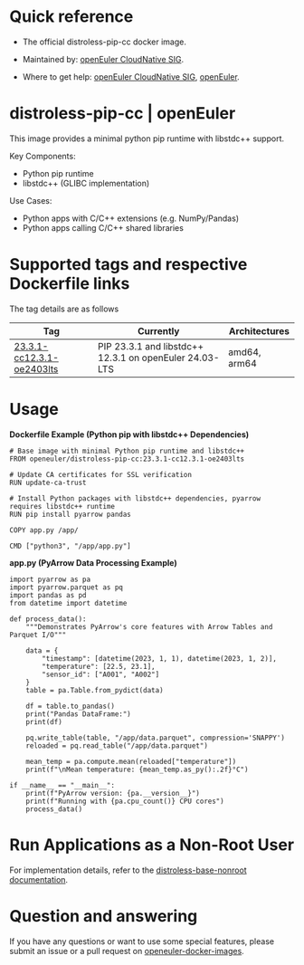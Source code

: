 # Quick reference

- The official distroless-pip-cc docker image.

- Maintained by: [openEuler CloudNative SIG](https://gitee.com/openeuler/cloudnative).

- Where to get help: [openEuler CloudNative SIG](https://gitee.com/openeuler/cloudnative), [openEuler](https://gitee.com/openeuler/community).

# distroless-pip-cc | openEuler
This image provides a minimal python pip runtime with libstdc++ support.

Key Components:
 - Python pip runtime
 - libstdc++ (GLIBC implementation)

Use Cases:
 - Python apps with C/C++ extensions (e.g. NumPy/Pandas)
 - Python apps calling C/C++ shared libraries

# Supported tags and respective Dockerfile links
The tag details are as follows

|    Tag   |  Currently  |   Architectures  |
|----------|-------------|------------------|
|[23.3.1-cc12.3.1-oe2403lts](https://gitee.com/openeuler/openeuler-docker-images/blob/master/Distroless/distroless-pip/23.3.1-cc12.3.1/24.03-lts/Distrofile)| PIP 23.3.1 and libstdc++ 12.3.1 on openEuler 24.03-LTS | amd64, arm64 |

# Usage
**Dockerfile Example (Python pip with libstdc++ Dependencies)**
```
# Base image with minimal Python pip runtime and libstdc++
FROM openeuler/distroless-pip-cc:23.3.1-cc12.3.1-oe2403lts

# Update CA certificates for SSL verification
RUN update-ca-trust

# Install Python packages with libstdc++ dependencies, pyarrow requires libstdc++ runtime
RUN pip install pyarrow pandas

COPY app.py /app/

CMD ["python3", "/app/app.py"]
```

**app.py (PyArrow Data Processing Example)**
```
import pyarrow as pa
import pyarrow.parquet as pq
import pandas as pd
from datetime import datetime

def process_data():
    """Demonstrates PyArrow's core features with Arrow Tables and Parquet I/O"""
    
    data = {
        "timestamp": [datetime(2023, 1, 1), datetime(2023, 1, 2)],
        "temperature": [22.5, 23.1],
        "sensor_id": ["A001", "A002"]
    }
    table = pa.Table.from_pydict(data)
    
    df = table.to_pandas()
    print("Pandas DataFrame:")
    print(df)
    
    pq.write_table(table, "/app/data.parquet", compression='SNAPPY')
    reloaded = pq.read_table("/app/data.parquet")
    
    mean_temp = pa.compute.mean(reloaded["temperature"])
    print(f"\nMean temperature: {mean_temp.as_py():.2f}°C")

if __name__ == "__main__":
    print(f"PyArrow version: {pa.__version__}")
    print(f"Running with {pa.cpu_count()} CPU cores")
    process_data()
```

# Run Applications as a Non-Root User
For implementation details, refer to the [distroless-base-nonroot documentation](https://gitee.com/openeuler/openeuler-docker-images/blob/master/Distroless/distroless-base-nonroot/README.md).

# Question and answering
If you have any questions or want to use some special features, please submit an issue or a pull request on [openeuler-docker-images](https://gitee.com/openeuler/openeuler-docker-images).